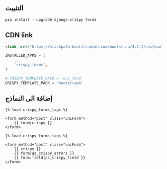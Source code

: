 ## التثبيت
```python
pip install --upgrade django-crispy-forms
```

## CDN link
```html
<link href="https://stackpath.bootstrapcdn.com/bootstrap/4.2.1/css/bootstrap.min.css" rel="stylesheet" integrity="sha384-GJzZqFGwb1QTTN6wy59ffF1BuGJpLSa9DkKMp0DgiMDm4iYMj70gZWKYbI706tWS" crossorigin="anonymous">
```


```python
INSTALLED_APPS = (
    ...
    'crispy_forms',
)

# CRISPY_TEMPLATE_PACK = 'uni_form'
CRISPY_TEMPLATE_PACK = 'bootstrap4'
```

## إضافة الى النماذج
```django
{% load crispy_forms_tags %}

<form method="post" class="uniForm">
    {{ form|crispy }}
</form>
```

```django
{% load crispy_forms_tags %}

<form method="post" class="uniForm">
    {{ crispy }}
    {{ form|as_crispy_errors }}
    {{ form.field|as_crispy_field }}
</form>
```
